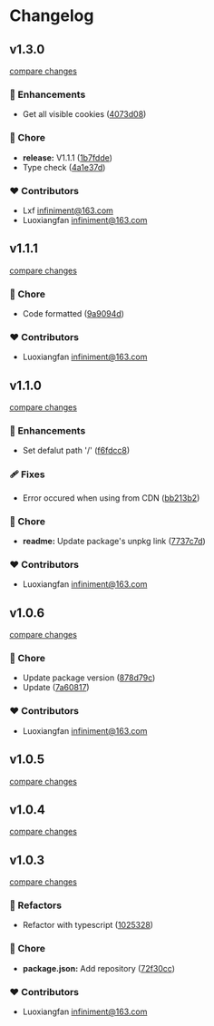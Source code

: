 # Changelog


## v1.3.0

[compare changes](https://github.com/luoxiangfan/cookie/compare/v1.1.1...v1.3.0)

### 🚀 Enhancements

- Get all visible cookies ([4073d08](https://github.com/luoxiangfan/cookie/commit/4073d08))

### 🏡 Chore

- **release:** V1.1.1 ([1b7fdde](https://github.com/luoxiangfan/cookie/commit/1b7fdde))
- Type check ([4a1e37d](https://github.com/luoxiangfan/cookie/commit/4a1e37d))

### ❤️ Contributors

- Lxf <infiniment@163.com>
- Luoxiangfan <infiniment@163.com>

## v1.1.1

[compare changes](https://github.com/luoxiangfan/cookie/compare/v1.1.0...v1.1.1)

### 🏡 Chore

- Code formatted ([9a9094d](https://github.com/luoxiangfan/cookie/commit/9a9094d))

### ❤️ Contributors

- Luoxiangfan <infiniment@163.com>

## v1.1.0

[compare changes](https://github.com/luoxiangfan/cookie/compare/v1.0.6...v1.1.0)

### 🚀 Enhancements

- Set defalut path '/' ([f6fdcc8](https://github.com/luoxiangfan/cookie/commit/f6fdcc8))

### 🩹 Fixes

- Error occured when using from CDN ([bb213b2](https://github.com/luoxiangfan/cookie/commit/bb213b2))

### 🏡 Chore

- **readme:** Update package's unpkg link ([7737c7d](https://github.com/luoxiangfan/cookie/commit/7737c7d))

### ❤️ Contributors

- Luoxiangfan <infiniment@163.com>

## v1.0.6

[compare changes](https://github.com/luoxiangfan/cookie/compare/v1.0.5...v1.0.6)

### 🏡 Chore

- Update package version ([878d79c](https://github.com/luoxiangfan/cookie/commit/878d79c))
- Update ([7a60817](https://github.com/luoxiangfan/cookie/commit/7a60817))

### ❤️ Contributors

- Luoxiangfan <infiniment@163.com>

## v1.0.5

[compare changes](https://github.com/luoxiangfan/cookie/compare/v1.0.4...v1.0.5)

## v1.0.4

[compare changes](https://github.com/luoxiangfan/cookie/compare/v1.0.3...v1.0.4)

## v1.0.3

[compare changes](https://github.com/luoxiangfan/cookie/compare/v1.0.2...v1.0.3)

### 💅 Refactors

- Refactor with typescript ([1025328](https://github.com/luoxiangfan/cookie/commit/1025328))

### 🏡 Chore

- **package.json:** Add repository ([72f30cc](https://github.com/luoxiangfan/cookie/commit/72f30cc))

### ❤️ Contributors

- Luoxiangfan <infiniment@163.com>

